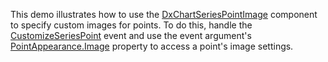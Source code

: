 This demo illustrates how to use the [DxChartSeriesPointImage](https://docs.devexpress.com/Blazor/DevExpress.Blazor.DxChartSeriesPointImage) component to specify custom images for points. To do this, handle the [CustomizeSeriesPoint](https://docs.devexpress.com/Blazor/DevExpress.Blazor.DxChart-1.CustomizeSeriesPoint) event and use the event argument's [PointAppearance.Image](https://docs.devexpress.com/Blazor/DevExpress.Blazor.ChartSeriesPointImageModel) property to access a point's image settings.
